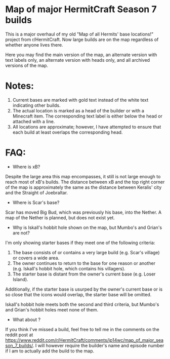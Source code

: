 # Map of major HermitCraft Season 7 builds

This is a major overhaul of my old "Map of all Hermits' base locations!" project from r/HermitCraft. Now large builds are on the map regardless of whether anyone lives there.

Here you may find the main version of the map, an alternate version with text labels only, an alternate version with heads only, and all archived versions of the map.

# Notes:
1. Current bases are marked with gold text instead of the white text indicating other builds.
2. The actual location is marked as a head of the builder or with a Minecraft item. The corresponding text label is either below the head or attached with a line.
3. All locations are approximate; however, I have attempted to ensure that each build at least overlaps the corresponding head.

# FAQ:
- Where is xB?

Despite the large area this map encompasses, it still is not large enough to reach most of xB's builds. The distance between xB and the top right corner of the map is approximately the same as the distance between Keralis' city and the Straight of Joebraltar.

- Where is Scar's base?

Scar has moved Big Bud, which was previously his base, into the Nether. A map of the Nether is planned, but does not exist yet.

- Why is Iskall's hobbit hole shown on the map, but Mumbo's and Grian's are not?

I'm only showing starter bases if they meet one of the following criteria:
1. The base consists of or contains a very large build (e.g. Scar's village) or covers a wide area.
2. The owner continues to return to the base for one reason or another (e.g. Iskall's hobbit hole, which contains his villagers).
3. The starter base is distant from the owner's current base (e.g. Loser Island).

Additionally, if the starter base is usurped by the owner's current base or is so close that the icons would overlap, the starter base will be omitted.

Iskall's hobbit hole meets both the second and third criteria, but Mumbo's and Grian's hobbit holes meet none of them.

- What about <insert build name here>?
  
If you think I've missed a build, feel free to tell me in the comments on the reddit post at https://www.reddit.com/r/HermitCraft/comments/ip14wc/map_of_major_season_7_builds/. I will however require the builder's name and episode number if I am to actually add the build to the map.
